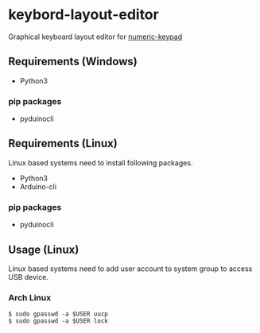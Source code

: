 # keybord-layout-editor
Graphical keyboard layout editor for [numeric-keypad](https://github.com/m2600/numeric-keypad)

## Requirements (Windows)

- Python3

### pip packages

- pyduinocli

## Requirements (Linux)
Linux based systems need to install following packages.

- Python3
- Arduino-cli

### pip packages

- pyduinocli




## Usage (Linux)


Linux based systems need to add user account to system group to access USB device.


### Arch Linux

```shell
$ sudo gpasswd -a $USER uucp
$ sudo gpasswd -a $USER lock
```
